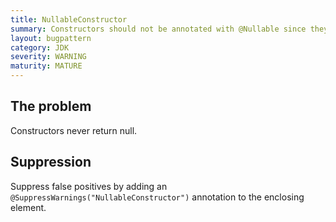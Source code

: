 ```yaml
---
title: NullableConstructor
summary: Constructors should not be annotated with @Nullable since they cannot return null
layout: bugpattern
category: JDK
severity: WARNING
maturity: MATURE
---
```


<!--
*** AUTO-GENERATED, DO NOT MODIFY ***
To make changes, edit the @BugPattern annotation or the explanation in docs/bugpattern.
-->

## The problem
Constructors never return null.

## Suppression
Suppress false positives by adding an `@SuppressWarnings("NullableConstructor")` annotation to the enclosing element.
